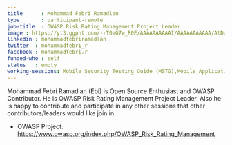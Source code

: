```yaml
---
title      : Mohammad Febri Ramadlan
type       : participant-remote
job-title  : OWASP Risk Rating Management Project Leader
image : https://yt3.ggpht.com/-rT0aG7w_R0E/AAAAAAAAAAI/AAAAAAAAAAA/AtDxtHKwIgw/s900-c-k-no-mo-rj-c0xffffff/photo.jpg
linkedin : mohammadfebriramadlan
twitter  : mohammadfebri_r
facebook : mohammadfebri.r
funded-who : self
status   : empty
working-sessions: Mobile Security Testing Guide (MSTG),Mobile Application Security Verification Standard (MASVS),Application Security Verification Standard,OWASP Risk Rating Management Project,Women in Cyber
---
```


Mohammad Febri Ramadlan (Ebi) is Open Source Enthusiast and OWASP Contributor. He is OWASP Risk Rating Management Project Leader. Also he is happy to contribute and participate in any other sessions that other contributors/leaders would like join in.

* OWASP Project: https://www.owasp.org/index.php/OWASP_Risk_Rating_Management

